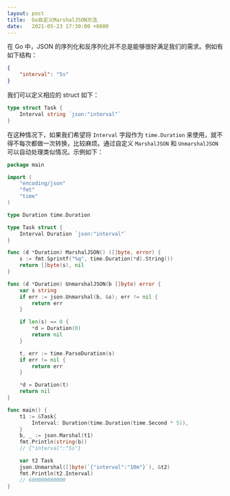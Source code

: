```yaml
---
layout: post
title:  Go自定义MarshalJSON方法
date:   2021-05-23 17:30:00 +0800
---
```


在 Go 中，JSON 的序列化和反序列化并不总是能够很好满足我们的需求。例如有如下结构：

```json
{
	"interval": "5s"
}
```

我们可以定义相应的 struct 如下：

```go
type struct Task {
	Interval string `json:"interval"`
}
```

在这种情况下，如果我们希望将 `Interval` 字段作为 `time.Duration` 来使用，就不得不每次都做一次转换，比较麻烦。通过自定义 `MarshalJSON` 和 `UnmarshalJSON` 可以自动处理类似情况。示例如下：

```go
package main

import (
	"encoding/json"
	"fmt"
	"time"
)

type Duration time.Duration

type Task struct {
	Interval Duration `json:"interval"`
}

func (d *Duration) MarshalJSON() ([]byte, error) {
	s := fmt.Sprintf("%q", time.Duration(*d).String())
	return []byte(s), nil
}

func (d *Duration) UnmarshalJSON(b []byte) error {
	var s string
	if err := json.Unmarshal(b, &s); err != nil {
		return err
	}

	if len(s) == 0 {
		*d = Duration(0)
		return nil
	}

	t, err := time.ParseDuration(s)
	if err != nil {
		return err
	}

	*d = Duration(t)
	return nil
}

func main() {
	t1 := &Task{
		Interval: Duration(time.Duration(time.Second * 5)),
	}
	b, _ := json.Marshal(t1)
	fmt.Println(string(b))
	// {"interval":"5s"}

	var t2 Task
	json.Unmarshal([]byte(`{"interval":"10m"}`), &t2)
	fmt.Println(t2.Interval)
	// 600000000000
}
```
